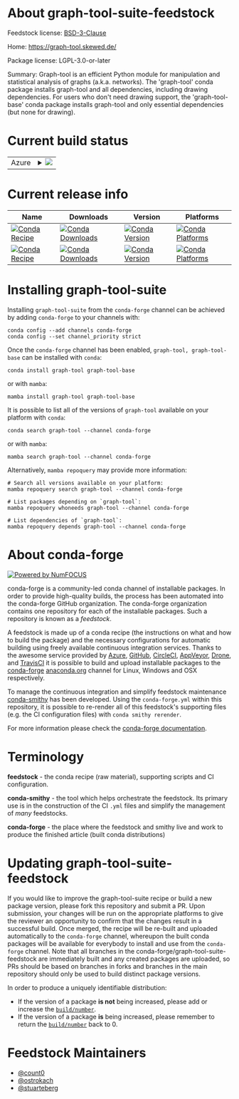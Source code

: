 About graph-tool-suite-feedstock
================================

Feedstock license: [BSD-3-Clause](https://github.com/conda-forge/graph-tool-feedstock/blob/main/LICENSE.txt)

Home: https://graph-tool.skewed.de/

Package license: LGPL-3.0-or-later

Summary: Graph-tool is an efficient Python module for manipulation and statistical analysis of graphs (a.k.a. networks).
The 'graph-tool' conda package installs graph-tool and all dependencies, including drawing dependencies.
For users who don't need drawing support, the 'graph-tool-base' conda package installs graph-tool and
only essential dependencies (but none for drawing).


Current build status
====================


<table>
    
  <tr>
    <td>Azure</td>
    <td>
      <details>
        <summary>
          <a href="https://dev.azure.com/conda-forge/feedstock-builds/_build/latest?definitionId=7559&branchName=main">
            <img src="https://dev.azure.com/conda-forge/feedstock-builds/_apis/build/status/graph-tool-feedstock?branchName=main">
          </a>
        </summary>
        <table>
          <thead><tr><th>Variant</th><th>Status</th></tr></thead>
          <tbody><tr>
              <td>linux_64_microarch_level1numpy1.22python3.10.____cpython</td>
              <td>
                <a href="https://dev.azure.com/conda-forge/feedstock-builds/_build/latest?definitionId=7559&branchName=main">
                  <img src="https://dev.azure.com/conda-forge/feedstock-builds/_apis/build/status/graph-tool-feedstock?branchName=main&jobName=linux&configuration=linux%20linux_64_microarch_level1numpy1.22python3.10.____cpython" alt="variant">
                </a>
              </td>
            </tr><tr>
              <td>linux_64_microarch_level1numpy1.22python3.8.____cpython</td>
              <td>
                <a href="https://dev.azure.com/conda-forge/feedstock-builds/_build/latest?definitionId=7559&branchName=main">
                  <img src="https://dev.azure.com/conda-forge/feedstock-builds/_apis/build/status/graph-tool-feedstock?branchName=main&jobName=linux&configuration=linux%20linux_64_microarch_level1numpy1.22python3.8.____cpython" alt="variant">
                </a>
              </td>
            </tr><tr>
              <td>linux_64_microarch_level1numpy1.22python3.9.____cpython</td>
              <td>
                <a href="https://dev.azure.com/conda-forge/feedstock-builds/_build/latest?definitionId=7559&branchName=main">
                  <img src="https://dev.azure.com/conda-forge/feedstock-builds/_apis/build/status/graph-tool-feedstock?branchName=main&jobName=linux&configuration=linux%20linux_64_microarch_level1numpy1.22python3.9.____cpython" alt="variant">
                </a>
              </td>
            </tr><tr>
              <td>linux_64_microarch_level1numpy1.23python3.11.____cpython</td>
              <td>
                <a href="https://dev.azure.com/conda-forge/feedstock-builds/_build/latest?definitionId=7559&branchName=main">
                  <img src="https://dev.azure.com/conda-forge/feedstock-builds/_apis/build/status/graph-tool-feedstock?branchName=main&jobName=linux&configuration=linux%20linux_64_microarch_level1numpy1.23python3.11.____cpython" alt="variant">
                </a>
              </td>
            </tr><tr>
              <td>linux_64_microarch_level1numpy1.26python3.12.____cpython</td>
              <td>
                <a href="https://dev.azure.com/conda-forge/feedstock-builds/_build/latest?definitionId=7559&branchName=main">
                  <img src="https://dev.azure.com/conda-forge/feedstock-builds/_apis/build/status/graph-tool-feedstock?branchName=main&jobName=linux&configuration=linux%20linux_64_microarch_level1numpy1.26python3.12.____cpython" alt="variant">
                </a>
              </td>
            </tr><tr>
              <td>linux_64_microarch_level3numpy1.22python3.10.____cpython</td>
              <td>
                <a href="https://dev.azure.com/conda-forge/feedstock-builds/_build/latest?definitionId=7559&branchName=main">
                  <img src="https://dev.azure.com/conda-forge/feedstock-builds/_apis/build/status/graph-tool-feedstock?branchName=main&jobName=linux&configuration=linux%20linux_64_microarch_level3numpy1.22python3.10.____cpython" alt="variant">
                </a>
              </td>
            </tr><tr>
              <td>linux_64_microarch_level3numpy1.22python3.8.____cpython</td>
              <td>
                <a href="https://dev.azure.com/conda-forge/feedstock-builds/_build/latest?definitionId=7559&branchName=main">
                  <img src="https://dev.azure.com/conda-forge/feedstock-builds/_apis/build/status/graph-tool-feedstock?branchName=main&jobName=linux&configuration=linux%20linux_64_microarch_level3numpy1.22python3.8.____cpython" alt="variant">
                </a>
              </td>
            </tr><tr>
              <td>linux_64_microarch_level3numpy1.22python3.9.____cpython</td>
              <td>
                <a href="https://dev.azure.com/conda-forge/feedstock-builds/_build/latest?definitionId=7559&branchName=main">
                  <img src="https://dev.azure.com/conda-forge/feedstock-builds/_apis/build/status/graph-tool-feedstock?branchName=main&jobName=linux&configuration=linux%20linux_64_microarch_level3numpy1.22python3.9.____cpython" alt="variant">
                </a>
              </td>
            </tr><tr>
              <td>linux_64_microarch_level3numpy1.23python3.11.____cpython</td>
              <td>
                <a href="https://dev.azure.com/conda-forge/feedstock-builds/_build/latest?definitionId=7559&branchName=main">
                  <img src="https://dev.azure.com/conda-forge/feedstock-builds/_apis/build/status/graph-tool-feedstock?branchName=main&jobName=linux&configuration=linux%20linux_64_microarch_level3numpy1.23python3.11.____cpython" alt="variant">
                </a>
              </td>
            </tr><tr>
              <td>linux_64_microarch_level3numpy1.26python3.12.____cpython</td>
              <td>
                <a href="https://dev.azure.com/conda-forge/feedstock-builds/_build/latest?definitionId=7559&branchName=main">
                  <img src="https://dev.azure.com/conda-forge/feedstock-builds/_apis/build/status/graph-tool-feedstock?branchName=main&jobName=linux&configuration=linux%20linux_64_microarch_level3numpy1.26python3.12.____cpython" alt="variant">
                </a>
              </td>
            </tr><tr>
              <td>linux_64_microarch_level4numpy1.22python3.10.____cpython</td>
              <td>
                <a href="https://dev.azure.com/conda-forge/feedstock-builds/_build/latest?definitionId=7559&branchName=main">
                  <img src="https://dev.azure.com/conda-forge/feedstock-builds/_apis/build/status/graph-tool-feedstock?branchName=main&jobName=linux&configuration=linux%20linux_64_microarch_level4numpy1.22python3.10.____cpython" alt="variant">
                </a>
              </td>
            </tr><tr>
              <td>linux_64_microarch_level4numpy1.22python3.8.____cpython</td>
              <td>
                <a href="https://dev.azure.com/conda-forge/feedstock-builds/_build/latest?definitionId=7559&branchName=main">
                  <img src="https://dev.azure.com/conda-forge/feedstock-builds/_apis/build/status/graph-tool-feedstock?branchName=main&jobName=linux&configuration=linux%20linux_64_microarch_level4numpy1.22python3.8.____cpython" alt="variant">
                </a>
              </td>
            </tr><tr>
              <td>linux_64_microarch_level4numpy1.22python3.9.____cpython</td>
              <td>
                <a href="https://dev.azure.com/conda-forge/feedstock-builds/_build/latest?definitionId=7559&branchName=main">
                  <img src="https://dev.azure.com/conda-forge/feedstock-builds/_apis/build/status/graph-tool-feedstock?branchName=main&jobName=linux&configuration=linux%20linux_64_microarch_level4numpy1.22python3.9.____cpython" alt="variant">
                </a>
              </td>
            </tr><tr>
              <td>linux_64_microarch_level4numpy1.23python3.11.____cpython</td>
              <td>
                <a href="https://dev.azure.com/conda-forge/feedstock-builds/_build/latest?definitionId=7559&branchName=main">
                  <img src="https://dev.azure.com/conda-forge/feedstock-builds/_apis/build/status/graph-tool-feedstock?branchName=main&jobName=linux&configuration=linux%20linux_64_microarch_level4numpy1.23python3.11.____cpython" alt="variant">
                </a>
              </td>
            </tr><tr>
              <td>linux_64_microarch_level4numpy1.26python3.12.____cpython</td>
              <td>
                <a href="https://dev.azure.com/conda-forge/feedstock-builds/_build/latest?definitionId=7559&branchName=main">
                  <img src="https://dev.azure.com/conda-forge/feedstock-builds/_apis/build/status/graph-tool-feedstock?branchName=main&jobName=linux&configuration=linux%20linux_64_microarch_level4numpy1.26python3.12.____cpython" alt="variant">
                </a>
              </td>
            </tr><tr>
              <td>linux_aarch64_numpy1.22python3.10.____cpython</td>
              <td>
                <a href="https://dev.azure.com/conda-forge/feedstock-builds/_build/latest?definitionId=7559&branchName=main">
                  <img src="https://dev.azure.com/conda-forge/feedstock-builds/_apis/build/status/graph-tool-feedstock?branchName=main&jobName=linux&configuration=linux%20linux_aarch64_numpy1.22python3.10.____cpython" alt="variant">
                </a>
              </td>
            </tr><tr>
              <td>linux_aarch64_numpy1.22python3.8.____cpython</td>
              <td>
                <a href="https://dev.azure.com/conda-forge/feedstock-builds/_build/latest?definitionId=7559&branchName=main">
                  <img src="https://dev.azure.com/conda-forge/feedstock-builds/_apis/build/status/graph-tool-feedstock?branchName=main&jobName=linux&configuration=linux%20linux_aarch64_numpy1.22python3.8.____cpython" alt="variant">
                </a>
              </td>
            </tr><tr>
              <td>linux_aarch64_numpy1.22python3.9.____cpython</td>
              <td>
                <a href="https://dev.azure.com/conda-forge/feedstock-builds/_build/latest?definitionId=7559&branchName=main">
                  <img src="https://dev.azure.com/conda-forge/feedstock-builds/_apis/build/status/graph-tool-feedstock?branchName=main&jobName=linux&configuration=linux%20linux_aarch64_numpy1.22python3.9.____cpython" alt="variant">
                </a>
              </td>
            </tr><tr>
              <td>linux_aarch64_numpy1.23python3.11.____cpython</td>
              <td>
                <a href="https://dev.azure.com/conda-forge/feedstock-builds/_build/latest?definitionId=7559&branchName=main">
                  <img src="https://dev.azure.com/conda-forge/feedstock-builds/_apis/build/status/graph-tool-feedstock?branchName=main&jobName=linux&configuration=linux%20linux_aarch64_numpy1.23python3.11.____cpython" alt="variant">
                </a>
              </td>
            </tr><tr>
              <td>linux_aarch64_numpy1.26python3.12.____cpython</td>
              <td>
                <a href="https://dev.azure.com/conda-forge/feedstock-builds/_build/latest?definitionId=7559&branchName=main">
                  <img src="https://dev.azure.com/conda-forge/feedstock-builds/_apis/build/status/graph-tool-feedstock?branchName=main&jobName=linux&configuration=linux%20linux_aarch64_numpy1.26python3.12.____cpython" alt="variant">
                </a>
              </td>
            </tr><tr>
              <td>osx_64_microarch_level1numpy1.22python3.10.____cpython</td>
              <td>
                <a href="https://dev.azure.com/conda-forge/feedstock-builds/_build/latest?definitionId=7559&branchName=main">
                  <img src="https://dev.azure.com/conda-forge/feedstock-builds/_apis/build/status/graph-tool-feedstock?branchName=main&jobName=osx&configuration=osx%20osx_64_microarch_level1numpy1.22python3.10.____cpython" alt="variant">
                </a>
              </td>
            </tr><tr>
              <td>osx_64_microarch_level1numpy1.22python3.8.____cpython</td>
              <td>
                <a href="https://dev.azure.com/conda-forge/feedstock-builds/_build/latest?definitionId=7559&branchName=main">
                  <img src="https://dev.azure.com/conda-forge/feedstock-builds/_apis/build/status/graph-tool-feedstock?branchName=main&jobName=osx&configuration=osx%20osx_64_microarch_level1numpy1.22python3.8.____cpython" alt="variant">
                </a>
              </td>
            </tr><tr>
              <td>osx_64_microarch_level1numpy1.22python3.9.____cpython</td>
              <td>
                <a href="https://dev.azure.com/conda-forge/feedstock-builds/_build/latest?definitionId=7559&branchName=main">
                  <img src="https://dev.azure.com/conda-forge/feedstock-builds/_apis/build/status/graph-tool-feedstock?branchName=main&jobName=osx&configuration=osx%20osx_64_microarch_level1numpy1.22python3.9.____cpython" alt="variant">
                </a>
              </td>
            </tr><tr>
              <td>osx_64_microarch_level1numpy1.23python3.11.____cpython</td>
              <td>
                <a href="https://dev.azure.com/conda-forge/feedstock-builds/_build/latest?definitionId=7559&branchName=main">
                  <img src="https://dev.azure.com/conda-forge/feedstock-builds/_apis/build/status/graph-tool-feedstock?branchName=main&jobName=osx&configuration=osx%20osx_64_microarch_level1numpy1.23python3.11.____cpython" alt="variant">
                </a>
              </td>
            </tr><tr>
              <td>osx_64_microarch_level1numpy1.26python3.12.____cpython</td>
              <td>
                <a href="https://dev.azure.com/conda-forge/feedstock-builds/_build/latest?definitionId=7559&branchName=main">
                  <img src="https://dev.azure.com/conda-forge/feedstock-builds/_apis/build/status/graph-tool-feedstock?branchName=main&jobName=osx&configuration=osx%20osx_64_microarch_level1numpy1.26python3.12.____cpython" alt="variant">
                </a>
              </td>
            </tr><tr>
              <td>osx_64_microarch_level3numpy1.22python3.10.____cpython</td>
              <td>
                <a href="https://dev.azure.com/conda-forge/feedstock-builds/_build/latest?definitionId=7559&branchName=main">
                  <img src="https://dev.azure.com/conda-forge/feedstock-builds/_apis/build/status/graph-tool-feedstock?branchName=main&jobName=osx&configuration=osx%20osx_64_microarch_level3numpy1.22python3.10.____cpython" alt="variant">
                </a>
              </td>
            </tr><tr>
              <td>osx_64_microarch_level3numpy1.22python3.8.____cpython</td>
              <td>
                <a href="https://dev.azure.com/conda-forge/feedstock-builds/_build/latest?definitionId=7559&branchName=main">
                  <img src="https://dev.azure.com/conda-forge/feedstock-builds/_apis/build/status/graph-tool-feedstock?branchName=main&jobName=osx&configuration=osx%20osx_64_microarch_level3numpy1.22python3.8.____cpython" alt="variant">
                </a>
              </td>
            </tr><tr>
              <td>osx_64_microarch_level3numpy1.22python3.9.____cpython</td>
              <td>
                <a href="https://dev.azure.com/conda-forge/feedstock-builds/_build/latest?definitionId=7559&branchName=main">
                  <img src="https://dev.azure.com/conda-forge/feedstock-builds/_apis/build/status/graph-tool-feedstock?branchName=main&jobName=osx&configuration=osx%20osx_64_microarch_level3numpy1.22python3.9.____cpython" alt="variant">
                </a>
              </td>
            </tr><tr>
              <td>osx_64_microarch_level3numpy1.23python3.11.____cpython</td>
              <td>
                <a href="https://dev.azure.com/conda-forge/feedstock-builds/_build/latest?definitionId=7559&branchName=main">
                  <img src="https://dev.azure.com/conda-forge/feedstock-builds/_apis/build/status/graph-tool-feedstock?branchName=main&jobName=osx&configuration=osx%20osx_64_microarch_level3numpy1.23python3.11.____cpython" alt="variant">
                </a>
              </td>
            </tr><tr>
              <td>osx_64_microarch_level3numpy1.26python3.12.____cpython</td>
              <td>
                <a href="https://dev.azure.com/conda-forge/feedstock-builds/_build/latest?definitionId=7559&branchName=main">
                  <img src="https://dev.azure.com/conda-forge/feedstock-builds/_apis/build/status/graph-tool-feedstock?branchName=main&jobName=osx&configuration=osx%20osx_64_microarch_level3numpy1.26python3.12.____cpython" alt="variant">
                </a>
              </td>
            </tr><tr>
              <td>osx_64_microarch_level4numpy1.22python3.10.____cpython</td>
              <td>
                <a href="https://dev.azure.com/conda-forge/feedstock-builds/_build/latest?definitionId=7559&branchName=main">
                  <img src="https://dev.azure.com/conda-forge/feedstock-builds/_apis/build/status/graph-tool-feedstock?branchName=main&jobName=osx&configuration=osx%20osx_64_microarch_level4numpy1.22python3.10.____cpython" alt="variant">
                </a>
              </td>
            </tr><tr>
              <td>osx_64_microarch_level4numpy1.22python3.8.____cpython</td>
              <td>
                <a href="https://dev.azure.com/conda-forge/feedstock-builds/_build/latest?definitionId=7559&branchName=main">
                  <img src="https://dev.azure.com/conda-forge/feedstock-builds/_apis/build/status/graph-tool-feedstock?branchName=main&jobName=osx&configuration=osx%20osx_64_microarch_level4numpy1.22python3.8.____cpython" alt="variant">
                </a>
              </td>
            </tr><tr>
              <td>osx_64_microarch_level4numpy1.22python3.9.____cpython</td>
              <td>
                <a href="https://dev.azure.com/conda-forge/feedstock-builds/_build/latest?definitionId=7559&branchName=main">
                  <img src="https://dev.azure.com/conda-forge/feedstock-builds/_apis/build/status/graph-tool-feedstock?branchName=main&jobName=osx&configuration=osx%20osx_64_microarch_level4numpy1.22python3.9.____cpython" alt="variant">
                </a>
              </td>
            </tr><tr>
              <td>osx_64_microarch_level4numpy1.23python3.11.____cpython</td>
              <td>
                <a href="https://dev.azure.com/conda-forge/feedstock-builds/_build/latest?definitionId=7559&branchName=main">
                  <img src="https://dev.azure.com/conda-forge/feedstock-builds/_apis/build/status/graph-tool-feedstock?branchName=main&jobName=osx&configuration=osx%20osx_64_microarch_level4numpy1.23python3.11.____cpython" alt="variant">
                </a>
              </td>
            </tr><tr>
              <td>osx_64_microarch_level4numpy1.26python3.12.____cpython</td>
              <td>
                <a href="https://dev.azure.com/conda-forge/feedstock-builds/_build/latest?definitionId=7559&branchName=main">
                  <img src="https://dev.azure.com/conda-forge/feedstock-builds/_apis/build/status/graph-tool-feedstock?branchName=main&jobName=osx&configuration=osx%20osx_64_microarch_level4numpy1.26python3.12.____cpython" alt="variant">
                </a>
              </td>
            </tr><tr>
              <td>osx_arm64_numpy1.22python3.10.____cpython</td>
              <td>
                <a href="https://dev.azure.com/conda-forge/feedstock-builds/_build/latest?definitionId=7559&branchName=main">
                  <img src="https://dev.azure.com/conda-forge/feedstock-builds/_apis/build/status/graph-tool-feedstock?branchName=main&jobName=osx&configuration=osx%20osx_arm64_numpy1.22python3.10.____cpython" alt="variant">
                </a>
              </td>
            </tr><tr>
              <td>osx_arm64_numpy1.22python3.8.____cpython</td>
              <td>
                <a href="https://dev.azure.com/conda-forge/feedstock-builds/_build/latest?definitionId=7559&branchName=main">
                  <img src="https://dev.azure.com/conda-forge/feedstock-builds/_apis/build/status/graph-tool-feedstock?branchName=main&jobName=osx&configuration=osx%20osx_arm64_numpy1.22python3.8.____cpython" alt="variant">
                </a>
              </td>
            </tr><tr>
              <td>osx_arm64_numpy1.22python3.9.____cpython</td>
              <td>
                <a href="https://dev.azure.com/conda-forge/feedstock-builds/_build/latest?definitionId=7559&branchName=main">
                  <img src="https://dev.azure.com/conda-forge/feedstock-builds/_apis/build/status/graph-tool-feedstock?branchName=main&jobName=osx&configuration=osx%20osx_arm64_numpy1.22python3.9.____cpython" alt="variant">
                </a>
              </td>
            </tr><tr>
              <td>osx_arm64_numpy1.23python3.11.____cpython</td>
              <td>
                <a href="https://dev.azure.com/conda-forge/feedstock-builds/_build/latest?definitionId=7559&branchName=main">
                  <img src="https://dev.azure.com/conda-forge/feedstock-builds/_apis/build/status/graph-tool-feedstock?branchName=main&jobName=osx&configuration=osx%20osx_arm64_numpy1.23python3.11.____cpython" alt="variant">
                </a>
              </td>
            </tr><tr>
              <td>osx_arm64_numpy1.26python3.12.____cpython</td>
              <td>
                <a href="https://dev.azure.com/conda-forge/feedstock-builds/_build/latest?definitionId=7559&branchName=main">
                  <img src="https://dev.azure.com/conda-forge/feedstock-builds/_apis/build/status/graph-tool-feedstock?branchName=main&jobName=osx&configuration=osx%20osx_arm64_numpy1.26python3.12.____cpython" alt="variant">
                </a>
              </td>
            </tr>
          </tbody>
        </table>
      </details>
    </td>
  </tr>
</table>

Current release info
====================

| Name | Downloads | Version | Platforms |
| --- | --- | --- | --- |
| [![Conda Recipe](https://img.shields.io/badge/recipe-graph--tool-green.svg)](https://anaconda.org/conda-forge/graph-tool) | [![Conda Downloads](https://img.shields.io/conda/dn/conda-forge/graph-tool.svg)](https://anaconda.org/conda-forge/graph-tool) | [![Conda Version](https://img.shields.io/conda/vn/conda-forge/graph-tool.svg)](https://anaconda.org/conda-forge/graph-tool) | [![Conda Platforms](https://img.shields.io/conda/pn/conda-forge/graph-tool.svg)](https://anaconda.org/conda-forge/graph-tool) |
| [![Conda Recipe](https://img.shields.io/badge/recipe-graph--tool--base-green.svg)](https://anaconda.org/conda-forge/graph-tool-base) | [![Conda Downloads](https://img.shields.io/conda/dn/conda-forge/graph-tool-base.svg)](https://anaconda.org/conda-forge/graph-tool-base) | [![Conda Version](https://img.shields.io/conda/vn/conda-forge/graph-tool-base.svg)](https://anaconda.org/conda-forge/graph-tool-base) | [![Conda Platforms](https://img.shields.io/conda/pn/conda-forge/graph-tool-base.svg)](https://anaconda.org/conda-forge/graph-tool-base) |

Installing graph-tool-suite
===========================

Installing `graph-tool-suite` from the `conda-forge` channel can be achieved by adding `conda-forge` to your channels with:

```
conda config --add channels conda-forge
conda config --set channel_priority strict
```

Once the `conda-forge` channel has been enabled, `graph-tool, graph-tool-base` can be installed with `conda`:

```
conda install graph-tool graph-tool-base
```

or with `mamba`:

```
mamba install graph-tool graph-tool-base
```

It is possible to list all of the versions of `graph-tool` available on your platform with `conda`:

```
conda search graph-tool --channel conda-forge
```

or with `mamba`:

```
mamba search graph-tool --channel conda-forge
```

Alternatively, `mamba repoquery` may provide more information:

```
# Search all versions available on your platform:
mamba repoquery search graph-tool --channel conda-forge

# List packages depending on `graph-tool`:
mamba repoquery whoneeds graph-tool --channel conda-forge

# List dependencies of `graph-tool`:
mamba repoquery depends graph-tool --channel conda-forge
```


About conda-forge
=================

[![Powered by
NumFOCUS](https://img.shields.io/badge/powered%20by-NumFOCUS-orange.svg?style=flat&colorA=E1523D&colorB=007D8A)](https://numfocus.org)

conda-forge is a community-led conda channel of installable packages.
In order to provide high-quality builds, the process has been automated into the
conda-forge GitHub organization. The conda-forge organization contains one repository
for each of the installable packages. Such a repository is known as a *feedstock*.

A feedstock is made up of a conda recipe (the instructions on what and how to build
the package) and the necessary configurations for automatic building using freely
available continuous integration services. Thanks to the awesome service provided by
[Azure](https://azure.microsoft.com/en-us/services/devops/), [GitHub](https://github.com/),
[CircleCI](https://circleci.com/), [AppVeyor](https://www.appveyor.com/),
[Drone](https://cloud.drone.io/welcome), and [TravisCI](https://travis-ci.com/)
it is possible to build and upload installable packages to the
[conda-forge](https://anaconda.org/conda-forge) [anaconda.org](https://anaconda.org/)
channel for Linux, Windows and OSX respectively.

To manage the continuous integration and simplify feedstock maintenance
[conda-smithy](https://github.com/conda-forge/conda-smithy) has been developed.
Using the ``conda-forge.yml`` within this repository, it is possible to re-render all of
this feedstock's supporting files (e.g. the CI configuration files) with ``conda smithy rerender``.

For more information please check the [conda-forge documentation](https://conda-forge.org/docs/).

Terminology
===========

**feedstock** - the conda recipe (raw material), supporting scripts and CI configuration.

**conda-smithy** - the tool which helps orchestrate the feedstock.
                   Its primary use is in the construction of the CI ``.yml`` files
                   and simplify the management of *many* feedstocks.

**conda-forge** - the place where the feedstock and smithy live and work to
                  produce the finished article (built conda distributions)


Updating graph-tool-suite-feedstock
===================================

If you would like to improve the graph-tool-suite recipe or build a new
package version, please fork this repository and submit a PR. Upon submission,
your changes will be run on the appropriate platforms to give the reviewer an
opportunity to confirm that the changes result in a successful build. Once
merged, the recipe will be re-built and uploaded automatically to the
`conda-forge` channel, whereupon the built conda packages will be available for
everybody to install and use from the `conda-forge` channel.
Note that all branches in the conda-forge/graph-tool-suite-feedstock are
immediately built and any created packages are uploaded, so PRs should be based
on branches in forks and branches in the main repository should only be used to
build distinct package versions.

In order to produce a uniquely identifiable distribution:
 * If the version of a package **is not** being increased, please add or increase
   the [``build/number``](https://docs.conda.io/projects/conda-build/en/latest/resources/define-metadata.html#build-number-and-string).
 * If the version of a package **is** being increased, please remember to return
   the [``build/number``](https://docs.conda.io/projects/conda-build/en/latest/resources/define-metadata.html#build-number-and-string)
   back to 0.

Feedstock Maintainers
=====================

* [@count0](https://github.com/count0/)
* [@ostrokach](https://github.com/ostrokach/)
* [@stuarteberg](https://github.com/stuarteberg/)

